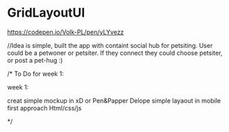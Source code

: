 # GridLayoutUI
https://codepen.io/Volk-PL/pen/yLYvezz

//Idea is simple, built the app with containt social hub for petsiting. User could be a petwoner or petsiter.
If they connect they could choose petsiter, or post a pet-hug :)

/*
To Do for week 1:

week 1:

creat simple mockup in xD or Pen&Papper
Delope simple layaout in mobile first approach Html/css/js

*/ 
